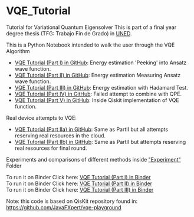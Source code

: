 # VQE_Tutorial
Tutorial for Variational Quantum Eigensolver 
This is part of a final year degree thesis (TFG: Trabajo Fin de Grado) in [UNED](www.uned.es).

This is a Python Notebook intended to walk the user through the VQE Algorithm   
* [VQE Tutorial (Part I) in GitHub](.%2FVQE_Tutorial_Part1.ipynb): Energy estimation 'Peeking' into Ansatz wave function.
* [VQE Tutorial (Part II) in GitHub](.%2FVQE_Tutorial_Part2.ipynb): Energy estimation Measuring Ansatz wave function.
* [VQE Tutorial (Part III) in GitHub](.%2FVQE_Tutorial_Part3.ipynb): Energy estimation with Hadamard Test.
* [VQE Tutorial (Part IV) in GitHub](.%2FVQE_Tutorial_Part4.NO_QPE.ipynb): Failed attempt to combine with QPE.
* [VQE Tutorial (Part V) in GitHub](.%2FVQE_Tutorial_Part5.ipynb): Inside Qiskit implementation of VQE function.


Real device attempts to VQE:
* [VQE Tutorial (Part IIa) in GitHub](.%2FVQE_Tutorial_Part2.Real.ipynb): Same as PartII but all attempts reserving real resources in the cloud.
* [VQE Tutorial (Part IIb) in GitHub](.%2FVQE_Tutorial_Part2.Real.ONCE.ipynb): Same as PartII but attempts reserving real resources for final round.

Experiments and comparisons of different methods inside ["Experiment"](https://github.com/ulitoo/VQE_Tutorial/tree/main/Experiment) Folder


To run it on Binder Click here: [VQE Tutorial (Part I) in Binder](https://mybinder.org/v2/gh/ulitoo/VQE_Tutorial/HEAD?filepath=.%2FVQE_Tutorial_Part1.ipynb)   
To run it on Binder Click here: [VQE Tutorial (Part II) in Binder](https://mybinder.org/v2/gh/ulitoo/VQE_Tutorial/HEAD?filepath=.%2FVQE_Tutorial_Part2.ipynb)   
To run it on Binder Click here: [VQE Tutorial (Part III) in Binder](https://mybinder.org/v2/gh/ulitoo/VQE_Tutorial/HEAD?filepath=.%2FVQE_Tutorial_Part3.ipynb)

Note: this code is based on QisKit repository found in:   
https://github.com/JavaFXpert/vqe-playground
